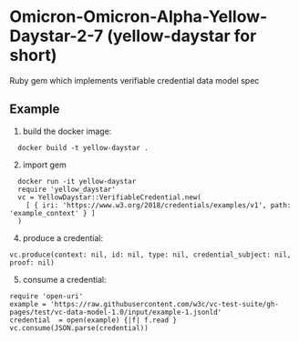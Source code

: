 # Omicron-Omicron-Alpha-Yellow-Daystar-2-7 (yellow-daystar for short)
Ruby gem which implements verifiable credential data model spec

## Example

1. build the docker image:

```
  docker build -t yellow-daystar .
```

2. import gem

```
  docker run -it yellow-daystar
  require 'yellow_daystar'
  vc = YellowDaystar::VerifiableCredential.new(
    [ { iri: 'https://www.w3.org/2018/credentials/examples/v1', path: 'example_context' } ]
  )
```

4. produce a credential:

```
vc.produce(context: nil, id: nil, type: nil, credential_subject: nil, proof: nil)
```

5. consume a credential:

```
require 'open-uri'
example = 'https://raw.githubusercontent.com/w3c/vc-test-suite/gh-pages/test/vc-data-model-1.0/input/example-1.jsonld'
credential  = open(example) {|f| f.read }
vc.consume(JSON.parse(credential))
```
